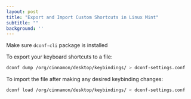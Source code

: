 ```yaml
---
layout: post
title: "Export and Import Custom Shortcuts in Linux Mint"
subtitle: ""
background: ''
---
```



Make sure ```dconf-cli``` package is installed

To export your keyboard shortcuts to a file:
```sh
dconf dump /org/cinnamon/desktop/keybindings/ > dconf-settings.conf
```

To import the file after making any desired keybinding changes:
```sh
dconf load /org/cinnamon/desktop/keybindings/ < dconf-settings.conf
```